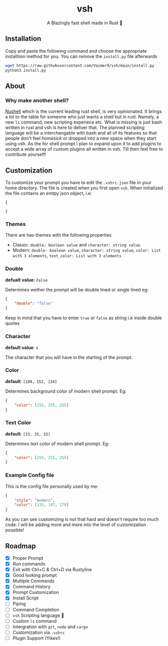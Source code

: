<div align="center">

# vsh
A Blazingly fast shell made in Rust 🦀

</div>

## Installation

Copy and paste the following command and choose the appropriate installtion method for you. You can remove the `install.py` file afterwards
```sh
wget https://raw.githubusercontent.com/Vaimer9/vsh/main/install.py
python3 install.py
```
## About

### Why make another shell?

[Nushell](https://github.com/nushell/nushell/) which is the current leading rust shell, is very opinionated. It brings a lot to the table for someone who just wants a shell but in rust. Namely, a new `ls` command, new scripting experiece etc. What is missing is just bash written in rust and vsh is here to deliver that. The planned scripting language will be a interchangable with bash and all of its features so that people don't feel *homesick* or dropped into a new space when they start using vsh. As the for shell prompt I plan to expand upon it to add plugins to accept a wide array of custom plugins all written in vsh. Till then feel free to contribute yourself!

## Customization

To customize your prompt you have to edit the `.vshrc.json` file in your home directory.
The file is created when you first open `vsh`.
When initialized the file contains an emtpy json object, i.e:
```
{

}
```
### Themes
There are two themes with the following properties
- Classic: `double: boolean value` and `character: string value`.
- Modern: `double: boolean value`, `character: string value`, `color: List with 3 elements`, `text_color: List with 3 elements`

### Double
**defualt value:** `False` 

Determines wether the prompt will be double lined or single lined
eg:
```json
{
	"double": "false"
}
```
Keep in mind that you have to enter `true` or `false` as string i.e inside double quotes

### Character
**default value**: `λ`

The character that you will have in the starting of the prompt.
### Color
**default**: `[109, 152, 134]`

Determines background color of modern shell prompt. Eg:
```json
{
	"color": [255, 255, 255]
}
```
### Text Color
**default**: `[33, 33, 33]`

Determines text color of modern shell prompt. Eg:
```json
{
	"color": [255, 255, 255]
}
```
### Example Config file
This is the config file personally used by me:
```json
{
	"style": "modern",
	"color": [115, 147, 179]
}
```
As you can see customizing is not that hard and doesn't require too much code. I will be adding more and more into the level of customization possible!

## Roadmap

- [x] Proper Prompt
- [x] Run commands
- [x] Exit with Ctrl+C & Ctrl+D via Rustyline
- [x] Good looking prompt
- [x] Multiple Commands
- [x] Command History
- [x] Prompt Customization
- [x] Install Script
- [ ] Piping
- [ ] Command Completion
- [ ] `vsh` Scripting language :eyes:
- [ ] Custom `ls` command
- [ ] Intergration with `git`, `node` and `cargo`
- [ ] Customization via `.vshrc`
- [ ] Plugin Support (Yikes!)
